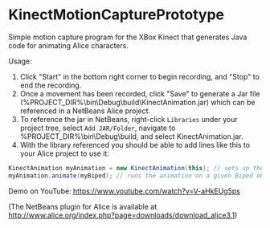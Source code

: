 KinectMotionCapturePrototype
============================

Simple motion capture program for the XBox Kinect that generates Java code for animating Alice characters.

Usage:

1. Click "Start" in the bottom right corner to begin recording, and "Stop" to end the recording.
2. Once a movement has been recorded, click "Save" to generate a Jar file (%PROJECT_DIR%\bin\Debug\build\KinectAnimation.jar)
which can be referenced in a NetBeans Alice project.
3. To reference the jar in NetBeans, right-click `Libraries` under your project tree, select `Add JAR/Folder`, navigate to %PROJECT_DIR%\bin\Debug\build\, and select KinectAnimation.jar.
4. With the library referenced you should be able to add lines like this to your Alice project to use it:
```java
KinectAnimation myAnimation = new KinectAnimation(this); // sets up the animation
myAnimation.animate(myBiped); // runs the animation on a given Biped object
```

Demo on YouTube: https://www.youtube.com/watch?v=V-aHkEUg5ps

(The NetBeans plugin for Alice is available at http://www.alice.org/index.php?page=downloads/download_alice3.1)

